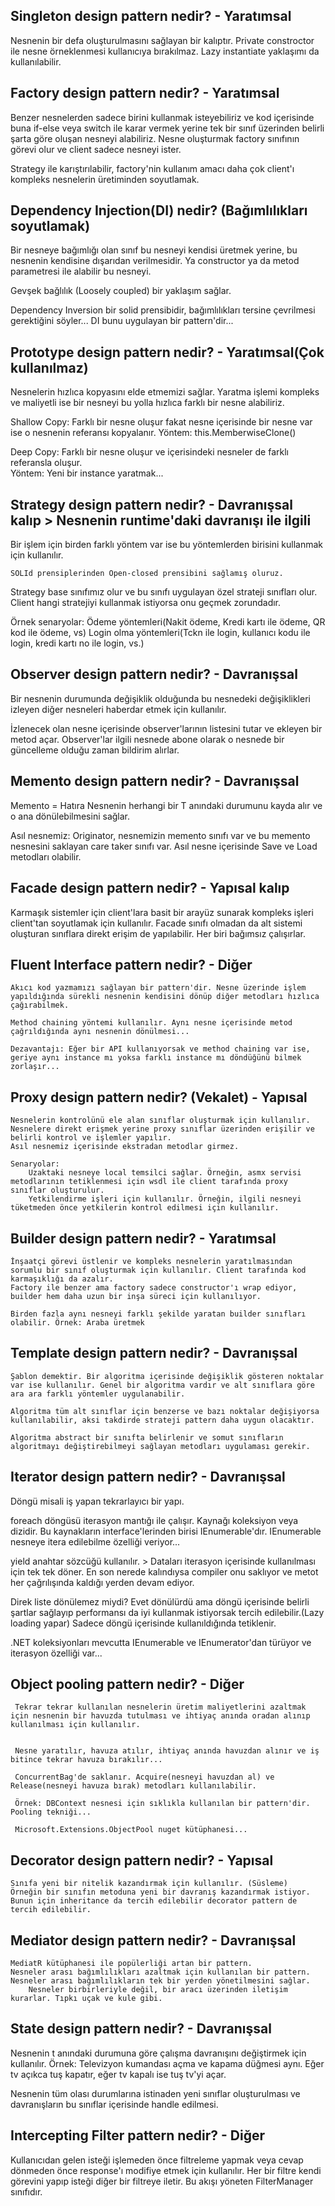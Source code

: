 	
Singleton design pattern nedir? - Yaratımsal
-----------------------------------------------

   Nesnenin bir defa oluşturulmasını sağlayan bir kalıptır. Private constroctor ile nesne örneklenmesi kullanıcıya bırakılmaz. Lazy instantiate yaklaşımı da kullanılabilir.
   
   
Factory design pattern nedir? - Yaratımsal
-----------------------------------------------
 
   Benzer nesnelerden sadece birini kullanmak isteyebiliriz ve kod içerisinde buna if-else veya switch ile karar vermek yerine tek bir sınıf üzerinden belirli şarta göre
   oluşan nesneyi alabiliriz. Nesne oluşturmak factory sınıfının görevi olur ve client sadece nesneyi ister.
	
   Strategy ile karıştırılabilir, factory'nin kullanım amacı daha çok client'ı kompleks nesnelerin üretiminden soyutlamak.
	

Dependency Injection(DI) nedir? (Bağımlılıkları soyutlamak)
--------------------------------------------------------------

   Bir nesneye bağımlığı olan sınıf bu nesneyi kendisi üretmek yerine, bu nesnenin kendisine dışarıdan verilmesidir. Ya constructor ya da metod parametresi ile alabilir bu nesneyi.
   
   Gevşek bağlılık (Loosely coupled) bir yaklaşım sağlar.
   
   Dependency Inversion bir solid prensibidir, bağımlılıkları tersine çevrilmesi gerektiğini söyler... DI bunu uygulayan bir pattern'dir...
   
   
Prototype design pattern nedir? - Yaratımsal(Çok kullanılmaz)
-----------------------------------------------------------------

Nesnelerin hızlıca kopyasını elde etmemizi sağlar. Yaratma işlemi kompleks ve maliyetli ise bir nesneyi bu yolla hızlıca farklı bir nesne alabiliriz.

Shallow Copy: Farklı bir nesne oluşur fakat nesne içerisinde bir nesne var ise o nesnenin referansı kopyalanır.
				Yöntem: this.MemberwiseClone()
				
Deep Copy:    Farklı bir nesne oluşur ve içerisindeki nesneler de farklı referansla oluşur.  
			   Yöntem: Yeni bir instance yaratmak...	
	

Strategy design pattern nedir? - Davranışsal kalıp > Nesnenin runtime'daki davranışı ile ilgili
--------------------------------------------------------------------------------------------------

Bir işlem için birden farklı yöntem var ise bu yöntemlerden birisini kullanmak için kullanılır.

    SOLId prensiplerinden Open-closed prensibini sağlamış oluruz.

Strategy base sınıfımız olur ve bu sınıfı uygulayan özel strateji sınıfları olur. Client hangi stratejiyi kullanmak istiyorsa onu geçmek zorundadır.

Örnek senaryolar: Ödeme yöntemleri(Nakit ödeme, Kredi kartı ile ödeme, QR kod ile ödeme, vs)
                   Login olma yöntemleri(Tckn ile login, kullanıcı kodu ile login, kredi kartı no ile login, vs.)
	
	
	

Observer design pattern nedir? - Davranışsal
-----------------------------------------------

   Bir nesnenin durumunda değişiklik olduğunda bu nesnedeki değişiklikleri izleyen diğer nesneleri haberdar etmek için kullanılır.
   
   İzlenecek olan nesne içerisinde observer'larının listesini tutar ve ekleyen bir metod açar. Observer'lar ilgili nesnede abone olarak o nesnede bir güncelleme olduğu zaman
	bildirim alırlar.
	
	
Memento design pattern nedir? - Davranışsal
----------------------------------------------

   Memento = Hatıra
   Nesnenin herhangi bir T anındaki durumunu kayda alır ve o ana dönülebilmesini sağlar.
   
   Asıl nesnemiz: Originator, nesnemizin memento sınıfı var ve bu memento nesnesini saklayan care taker sınıfı var. 
	Asıl nesne içerisinde Save ve Load metodları olabilir.
	
	

Facade design pattern nedir? - Yapısal kalıp
------------------------------------------------

Karmaşık sistemler için client'lara basit bir arayüz sunarak kompleks işleri client'tan soyutlamak için kullanılır.
Facade sınıfı olmadan da alt sistemi oluşturan sınıflara direkt erişim de yapılabilir. Her biri bağımsız çalışırlar.

Fluent Interface pattern nedir? - Diğer
--------------------------------------------

	Akıcı kod yazmamızı sağlayan bir pattern'dir. Nesne üzerinde işlem yapıldığında sürekli nesnenin kendisini dönüp diğer metodları hızlıca çağırabilmek.
	
	Method chaining yöntemi kullanılır. Aynı nesne içerisinde metod çağrıldığında aynı nesnenin dönülmesi...
	
	Dezavantajı: Eğer bir API kullanıyorsak ve method chaining var ise, geriye aynı instance mı yoksa farklı instance mı döndüğünü bilmek zorlaşır...
	
	
Proxy design pattern nedir? (Vekalet) - Yapısal
---------------------------------------------------

	Nesnelerin kontrolünü ele alan sınıflar oluşturmak için kullanılır. Nesnelere direkt erişmek yerine proxy sınıflar üzerinden erişilir ve belirli kontrol ve işlemler yapılır.
    Asıl nesnemiz içerisinde ekstradan metodlar girmez.
	
	Senaryolar:
		Uzaktaki nesneye local temsilci sağlar. Örneğin, asmx servisi metodlarının tetiklenmesi için wsdl ile client tarafında proxy sınıflar oluşturulur.
		Yetkilendirme işleri için kullanılır. Örneğin, ilgili nesneyi tüketmeden önce yetkilerin kontrol edilmesi için kullanılır.

	

Builder design pattern nedir?  - Yaratımsal
------------------------------------------------

	İnşaatçi görevi üstlenir ve kompleks nesnelerin yaratılmasından sorumlu bir sınıf oluşturmak için kullanılır. Client tarafında kod karmaşıklığı da azalır.
	Factory ile benzer ama factory sadece constructor'ı wrap ediyor, builder hem daha uzun bir inşa süreci için kullanılıyor.
	
	Birden fazla aynı nesneyi farklı şekilde yaratan builder sınıfları olabilir. Örnek: Araba üretmek
	
	

Template design pattern nedir? - Davranışsal
------------------------------------------------

    Şablon demektir. Bir algoritma içerisinde değişiklik gösteren noktalar var ise kullanılır. Genel bir algoritma vardır ve alt sınıflara göre ara ara farklı yöntemler uygulanabilir.
	
	Algoritma tüm alt sınıflar için benzerse ve bazı noktalar değişiyorsa kullanılabilir, aksi takdirde strateji pattern daha uygun olacaktır.
	
	Algoritma abstract bir sınıfta belirlenir ve somut sınıfların algoritmayı değiştirebilmeyi sağlayan metodları uygulaması gerekir.
	
	

Iterator design pattern nedir? - Davranışsal
------------------------------------------------

   Döngü misali iş yapan tekrarlayıcı bir yapı.

   foreach döngüsü iterasyon mantığı ile çalışır. Kaynağı koleksiyon veya dizidir. Bu kaynakların interface'lerinden birisi IEnumerable'dır.
    IEnumerable nesneye itera edilebilme özelliği veriyor...
	
yield anahtar sözcüğü kullanılır. > Dataları iterasyon içerisinde kullanılması için tek tek döner. En son nerede kalındıysa compiler onu saklıyor ve metot her çağrılışında
 kaldığı yerden devam ediyor.
 
Direk liste dönülemez miydi? Evet dönülürdü ama döngü içerisinde belirli şartlar sağlayıp performansı da iyi kullanmak istiyorsak tercih edilebilir.(Lazy loading yapar)
  Sadece döngü içerisinde kullanıldığında tetiklenir.
  
.NET koleksiyonları mevcutta IEnumerable ve IEnumerator'dan türüyor ve iterasyon özelliği var...
	
	
Object pooling pattern nedir? - Diğer
------------------------------------------

     Tekrar tekrar kullanılan nesnelerin üretim maliyetlerini azaltmak için nesnenin bir havuzda tutulması ve ihtiyaç anında oradan alınıp kullanılması için kullanılır.
	 
	 
	 Nesne yaratılır, havuza atılır, ihtiyaç anında havuzdan alınır ve iş bitince tekrar havuza bırakılır...
	 
	 ConcurrentBag'de saklanır. Acquire(nesneyi havuzdan al) ve Release(nesneyi havuza bırak) metodları kullanılabilir.
	 
	 Örnek: DBContext nesnesi için sıklıkla kullanılan bir pattern'dir. Pooling tekniği...
	 
	 Microsoft.Extensions.ObjectPool nuget kütüphanesi...
	 
	 
	 
Decorator design pattern nedir? - Yapısal
---------------------------------------------

    Sınıfa yeni bir nitelik kazandırmak için kullanılır. (Süsleme)
	Örneğin bir sınıfın metoduna yeni bir davranış kazandırmak istiyor. Bunun için inheritance da tercih edilebilir decorator pattern de tercih edilebilir.
	
	
	 
	
Mediator design pattern nedir? - Davranışsal
------------------------------------------------

    MediatR kütüphanesi ile popülerliği artan bir pattern.
	Nesneler arası bağımlılıkları azaltmak için kullanılan bir pattern. Nesneler arası bağımlılıkların tek bir yerden yönetilmesini sağlar.
		Nesneler birbirleriyle değil, bir aracı üzerinden iletişim kurarlar. Tıpkı uçak ve kule gibi.
		
	
	
	
State design pattern nedir? - Davranışsal
----------------------------------------------

Nesnenin t anındaki durumuna göre çalışma davranışını değiştirmek için kullanılır.
Örnek: Televizyon kumandası açma ve kapama düğmesi aynı. Eğer tv açıkca tuş kapatır, eğer tv kapalı ise tuş tv'yi açar.

Nesnenin tüm olası durumlarına istinaden yeni sınıflar oluşturulması ve davranışların bu sınıflar içerisinde handle edilmesi.

Intercepting Filter pattern nedir? - Diğer
-----------------------------------------------

Kullanıcıdan gelen isteği işlemeden önce filtreleme yapmak veya cevap dönmeden önce response'ı modifiye etmek için kullanılır.
Her bir filtre kendi görevini yapıp isteği diğer bir filtreye iletir. Bu akışı yöneten FilterManager sınıfıdır.
	
	
